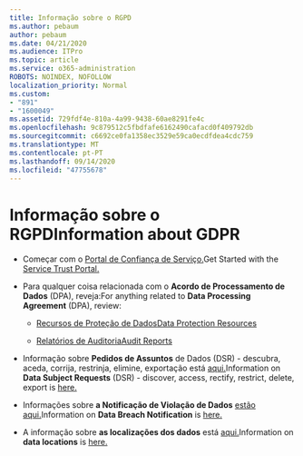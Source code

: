 ```yaml
---
title: Informação sobre o RGPD
ms.author: pebaum
author: pebaum
ms.date: 04/21/2020
ms.audience: ITPro
ms.topic: article
ms.service: o365-administration
ROBOTS: NOINDEX, NOFOLLOW
localization_priority: Normal
ms.custom:
- "891"
- "1600049"
ms.assetid: 729fdf4e-810a-4a99-9438-60ae8291fe4c
ms.openlocfilehash: 9c879512c5fbdfafe6162490cafacd0f409792db
ms.sourcegitcommit: c6692ce0fa1358ec3529e59ca0ecdfdea4cdc759
ms.translationtype: MT
ms.contentlocale: pt-PT
ms.lasthandoff: 09/14/2020
ms.locfileid: "47755678"
---
```

# <a name="information-about-gdpr"></a><span data-ttu-id="f1ba2-102">Informação sobre o RGPD</span><span class="sxs-lookup"><span data-stu-id="f1ba2-102">Information about GDPR</span></span>

- <span data-ttu-id="f1ba2-103">Começar com o [Portal de Confiança de Serviço.](https://servicetrust.microsoft.com/ViewPage/GDPRGetStarted)</span><span class="sxs-lookup"><span data-stu-id="f1ba2-103">Get Started with the [Service Trust Portal.](https://servicetrust.microsoft.com/ViewPage/GDPRGetStarted)</span></span>

- <span data-ttu-id="f1ba2-104">Para qualquer coisa relacionada com o **Acordo de Processamento de Dados** (DPA), reveja:</span><span class="sxs-lookup"><span data-stu-id="f1ba2-104">For anything related to **Data Processing Agreement** (DPA), review:</span></span>

  - [<span data-ttu-id="f1ba2-105">Recursos de Proteção de Dados</span><span class="sxs-lookup"><span data-stu-id="f1ba2-105">Data Protection Resources</span></span>](https://servicetrust.microsoft.com/ViewPage/TrustDocuments)

  - [<span data-ttu-id="f1ba2-106">Relatórios de Auditoria</span><span class="sxs-lookup"><span data-stu-id="f1ba2-106">Audit Reports</span></span>](https://servicetrust.microsoft.com/ViewPage/MSComplianceGuide)

- <span data-ttu-id="f1ba2-107">Informação sobre **Pedidos de Assuntos** de Dados (DSR) - descubra, aceda, corrija, restrinja, elimine, exportação está [aqui.](https://docs.microsoft.com/microsoft-365/compliance/gdpr-dsr-office365)</span><span class="sxs-lookup"><span data-stu-id="f1ba2-107">Information on **Data Subject Requests** (DSR) - discover, access, rectify, restrict, delete, export is [here.](https://docs.microsoft.com/microsoft-365/compliance/gdpr-dsr-office365)</span></span>

- <span data-ttu-id="f1ba2-108">Informações sobre **a Notificação de Violação de Dados** [estão aqui.](https://servicetrust.microsoft.com/ViewPage/GDPRBreach)</span><span class="sxs-lookup"><span data-stu-id="f1ba2-108">Information on **Data Breach Notification** is [here.](https://servicetrust.microsoft.com/ViewPage/GDPRBreach)</span></span>

- <span data-ttu-id="f1ba2-109">A informação sobre **as localizações dos dados** está [aqui.](https://products.office.com/where-is-your-data-located?ms.officeurl=datamaps&amp;geo=All#All)</span><span class="sxs-lookup"><span data-stu-id="f1ba2-109">Information on **data locations** is [here.](https://products.office.com/where-is-your-data-located?ms.officeurl=datamaps&amp;geo=All#All)</span></span>
